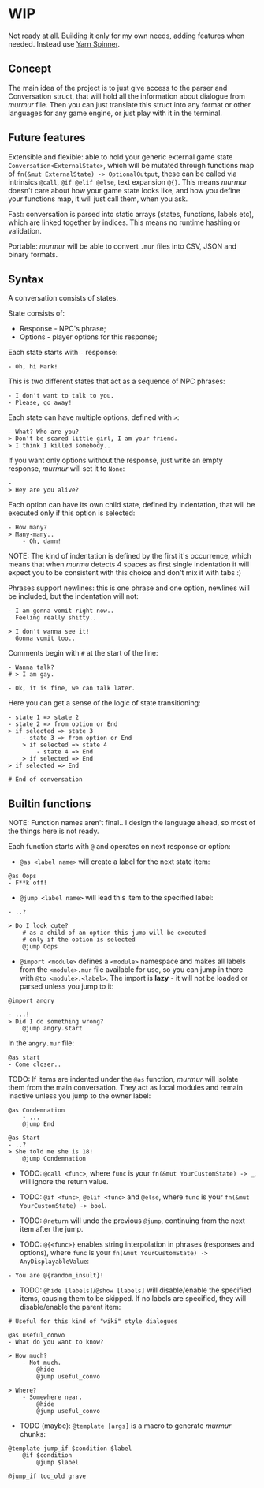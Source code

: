 # WIP
Not ready at all. Building it only for my own needs, adding features when needed. Instead use [Yarn Spinner](https:#www.yarnspinner.dev/).

## Concept
The main idea of the project is to just give access to the parser and Conversation struct, that will hold all the information about dialogue from *murmur* file.
Then you can just translate this struct into any format or other languages for any game engine, or just play with it in the terminal.

## Future features
Extensible and flexible: able to hold your generic external game state `Conversation<ExternalState>`, which will be mutated through functions map of `fn(&mut ExternalState) -> OptionalOutput`, these can be called via intrinsics `@call`, `@if @elif @else`, text expansion `@{}`.
This means *murmur* doesn't care about how your game state looks like, and how you define your functions map, it will just call them, when you ask.

Fast: conversation is parsed into static arrays (states, functions, labels etc), which are linked together by indices. This means no runtime hashing or validation.

Portable: *murmur* will be able to convert `.mur` files into CSV, JSON and binary formats.

## Syntax
A conversation consists of states.

State consists of:
- Response - NPC's phrase;
- Options - player options for this response;

Each state starts with `-` response:
```
- Oh, hi Mark!
```

This is two different states that act as a sequence of NPC phrases:
```
- I don't want to talk to you.
- Please, go away!
```

Each state can have multiple options, defined with `>`:
```
- What? Who are you?
> Don't be scared little girl, I am your friend.
> I think I killed somebody..
```

If you want only options without the response, just write an empty response, *murmur* will set it to `None`:
```
-
> Hey are you alive?
```

Each option can have its own child state, defined by indentation, that will be executed only if this option is selected:
```
- How many?
> Many-many..
    - Oh, damn!
```

NOTE: The kind of indentation is defined by the first it's occurrence, which means that when *murmu* detects 4 spaces as first single indentation it will expect you to be consistent with this choice and don't mix it with tabs :)

Phrases support newlines: this is one phrase and one option, newlines will be included, but the indentation will not:
```
- I am gonna vomit right now..
  Feeling really shitty..

> I don't wanna see it!
  Gonna vomit too..
```

Comments begin with `#` at the start of the line:
```
- Wanna talk?   
# > I am gay.

- Ok, it is fine, we can talk later.
```

Here you can get a sense of the logic of state transitioning:
```
- state 1 => state 2
- state 2 => from option or End
> if selected => state 3
    - state 3 => from option or End
    > if selected => state 4
        - state 4 => End
    > if selected => End
> if selected => End

# End of conversation
```

## Builtin functions
NOTE: Function names aren't final.. I design the language ahead, so most of the things here is not ready.

Each function starts with `@` and operates on next response or option:

- `@as <label name>` will create a label for the next state item:
```
@as Oops
- F**k off!
```

- `@jump <label name>` will lead this item to the specified label:
```
- ..?

> Do I look cute?
    # as a child of an option this jump will be executed
    # only if the option is selected
    @jump Oops
```

- `@import <module>` defines a `<module>` namespace and makes all labels from the `<module>.mur` file available for use, so you can jump in there with `@to <module>.<label>`. The import is **lazy** - it will not be loaded or parsed unless you jump to it:
```
@import angry

- ...!
> Did I do something wrong?
    @jump angry.start
```

In the `angry.mur` file:
```
@as start
- Come closer..
```

TODO: If items are indented under the `@as` function, *murmur* will isolate them from the main conversation. They act as local modules and remain inactive unless you jump to the owner label:
```
@as Condemnation
    - ...
    @jump End

@as Start
- ..?
> She told me she is 18!
    @jump Condemnation
```

- TODO: `@call <func>`, where `func` is your `fn(&mut YourCustomState) -> _`, will ignore the return value.

- TODO: `@if <func>`, `@elif <func>` and `@else`, where `func` is your `fn(&mut YourCustomState) -> bool`.

- TODO: `@return` will undo the previous `@jump`, continuing from the next item after the jump.

- TODO: `@{<func>}` enables string interpolation in phrases (responses and options), where `func` is your `fn(&mut YourCustomState) -> AnyDisplayableValue`:
```
- You are @{random_insult}!
```

- TODO: `@hide [labels]`/`@show [labels]` will disable/enable the specified items, causing them to be skipped. If no labels are specified, they will disable/enable the parent item:
```
# Useful for this kind of "wiki" style dialogues

@as useful_convo
- What do you want to know?

> How much?
    - Not much.
        @hide
        @jump useful_convo

> Where?
    - Somewhere near.
        @hide
        @jump useful_convo
```

- TODO (maybe): `@template [args]` is a macro to generate *murmur* chunks:
```
@template jump_if $condition $label
    @if $condition
        @jump $label

@jump_if too_old grave
```
